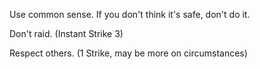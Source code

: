 Use common sense. If you don't think it's safe, don't do it.

Don't raid. (Instant Strike 3)

Respect others. (1 Strike, may be more on circumstances)
